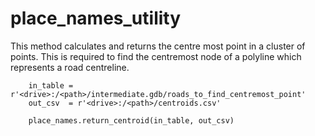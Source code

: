 # place_names_utility


This method calculates and returns the centre most point in a cluster
of points. This is required to find the centremost node of a polyline
which represents a road centreline. 

        in_table = r'<drive>:/<path>/intermediate.gdb/roads_to_find_centremost_point'
        out_csv  = r'<drive>:/<path>/centroids.csv'

        place_names.return_centroid(in_table, out_csv)

